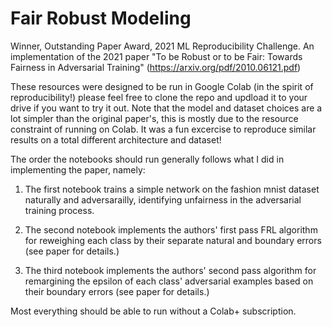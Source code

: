 # Fair Robust Modeling

Winner, Outstanding Paper Award, 2021 ML Reproducibility Challenge. An implementation of the 2021 paper "To be Robust or to be Fair: Towards Fairness in Adversarial Training" (https://arxiv.org/pdf/2010.06121.pdf)

These resources were designed to be run in Google Colab (in the spirit of reproducibility!) please feel free to clone the repo and updload it to your drive if you want to try it out. Note that the model and dataset choices are a lot simpler than the original paper's, this is mostly due to the resource constraint of running on Colab. It was a fun excercise to reproduce similar results on a total different architecture and dataset! 

The order the notebooks should run generally follows what I did in implementing the paper, namely:

1. The first notebook trains a simple network on the fashion mnist dataset naturally and adversarailly, identifying unfairness in the adversarial training process. 

2. The second notebook implements the authors' first pass FRL algorithm for reweighing each class by their separate natural and boundary errors (see paper for details.)

3. The third notebook implements the authors' second pass algorithm for remargining the epsilon of each class' adversarial examples based on their boundary errors (see paper for details.)

Most everything should be able to run without a Colab+ subscription. 
